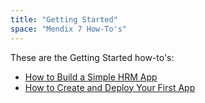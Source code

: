 ```yaml
---
title: "Getting Started"
space: "Mendix 7 How-To's"
---
```


These are the Getting Started how-to's:

* [How to Build a Simple HRM App](build-a-simple-hrm-app)
* [How to Create and Deploy Your First App](create-and-deploy-your-first-app)
